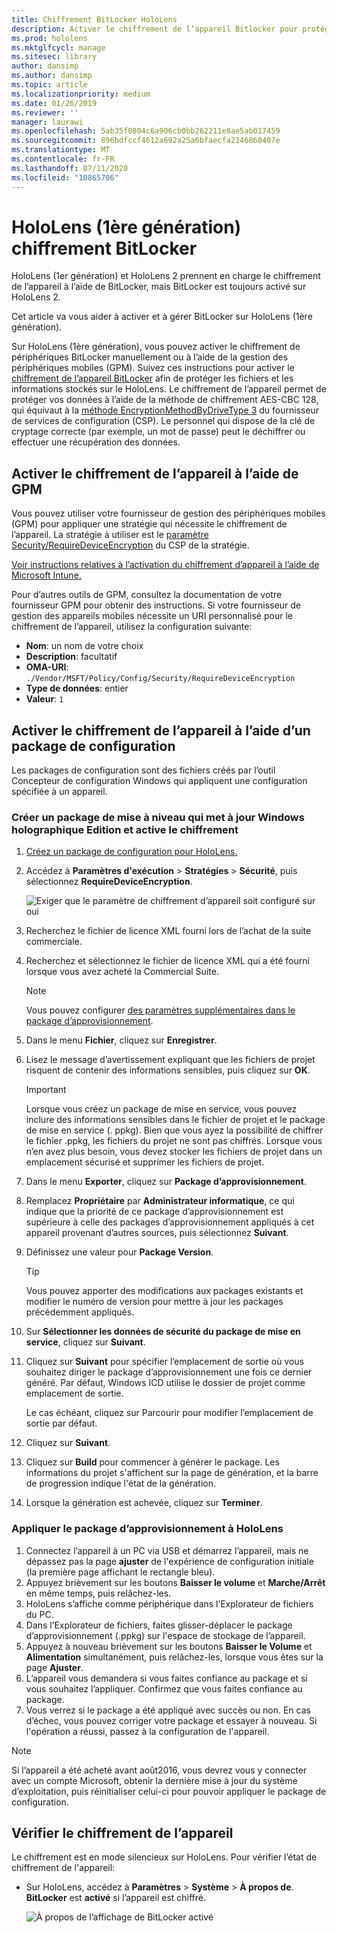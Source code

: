 ```yaml
---
title: Chiffrement BitLocker HoloLens
description: Activer le chiffrement de l’appareil Bitlocker pour protéger les fichiers stockés sur le casque HoloLens
ms.prod: hololens
ms.mktglfcycl: manage
ms.sitesec: library
author: dansimp
ms.author: dansimp
ms.topic: article
ms.localizationpriority: medium
ms.date: 01/26/2019
ms.reviewer: ''
manager: laurawi
ms.openlocfilehash: 5ab35f0804c6a906cb0bb262211e8ae5ab017459
ms.sourcegitcommit: 896bdfccf4612a692a25a6bfaecfa2146860407e
ms.translationtype: MT
ms.contentlocale: fr-FR
ms.lasthandoff: 07/11/2020
ms.locfileid: "10865706"
---
```

# HoloLens (1ère génération) chiffrement BitLocker

HoloLens (1er génération) et HoloLens 2 prennent en charge le chiffrement de l’appareil à l’aide de BitLocker, mais BitLocker est toujours activé sur HoloLens 2.

Cet article va vous aider à activer et à gérer BitLocker sur HoloLens (1ère génération).

Sur HoloLens (1ère génération), vous pouvez activer le chiffrement de périphériques BitLocker manuellement ou à l’aide de la gestion des périphériques mobiles (GPM). Suivez ces instructions pour activer le [chiffrement de l’appareil BitLocker](https://docs.microsoft.com/windows/security/information-protection/bitlocker/bitlocker-device-encryption-overview-windows-10#bitlocker-device-encryption) afin de protéger les fichiers et les informations stockés sur le HoloLens. Le chiffrement de l’appareil permet de protéger vos données à l’aide de la méthode de chiffrement AES-CBC 128, qui équivaut à la [méthode EncryptionMethodByDriveType 3](https://docs.microsoft.com/windows/client-management/mdm/bitlocker-csp#encryptionmethodbydrivetype) du fournisseur de services de configuration (CSP). Le personnel qui dispose de la clé de cryptage correcte (par exemple, un mot de passe) peut le déchiffrer ou effectuer une récupération des données.

## Activer le chiffrement de l’appareil à l’aide de GPM

Vous pouvez utiliser votre fournisseur de gestion des périphériques mobiles (GPM) pour appliquer une stratégie qui nécessite le chiffrement de l’appareil. La stratégie à utiliser est le [paramètre Security/RequireDeviceEncryption](https://docs.microsoft.com/windows/client-management/mdm/policy-csp-security#security-requiredeviceencryption) du CSP de la stratégie.

[Voir instructions relatives à l’activation du chiffrement d’appareil à l’aide de Microsoft Intune.](https://docs.microsoft.com/intune/compliance-policy-create-windows#windows-holographic-for-business)

Pour d’autres outils de GPM, consultez la documentation de votre fournisseur GPM pour obtenir des instructions. Si votre fournisseur de gestion des appareils mobiles nécessite un URI personnalisé pour le chiffrement de l’appareil, utilisez la configuration suivante:

- **Nom**: un nom de votre choix
- **Description**: facultatif
- **OMA-URI**: `./Vendor/MSFT/Policy/Config/Security/RequireDeviceEncryption`
- **Type de données**: entier
- **Valeur**: `1`

## Activer le chiffrement de l’appareil à l’aide d’un package de configuration

Les packages de configuration sont des fichiers créés par l’outil Concepteur de configuration Windows qui appliquent une configuration spécifiée à un appareil. 

### Créer un package de mise à niveau qui met à jour Windows holographique Edition et active le chiffrement

1. [Créez un package de configuration pour HoloLens.](hololens-provisioning.md)
1. Accédez à **Paramètres d'exécution** > **Stratégies** > **Sécurité**, puis sélectionnez **RequireDeviceEncryption**.

    ![Exiger que le paramètre de chiffrement d’appareil soit configuré sur oui](images/device-encryption.png)

1. Recherchez le fichier de licence XML fourni lors de l’achat de la suite commerciale.

1. Recherchez et sélectionnez le fichier de licence XML qui a été fourni lorsque vous avez acheté la Commercial Suite.
    > [!NOTE]
    > Vous pouvez configurer [des paramètres supplémentaires dans le package d’approvisionnement](hololens-provisioning.md).

1. Dans le menu **Fichier**, cliquez sur **Enregistrer**. 

1. Lisez le message d’avertissement expliquant que les fichiers de projet risquent de contenir des informations sensibles, puis cliquez sur **OK**.

    > [!IMPORTANT]
    > Lorsque vous créez un package de mise en service, vous pouvez inclure des informations sensibles dans le fichier de projet et le package de mise en service (. ppkg). Bien que vous ayez la possibilité de chiffrer le fichier .ppkg, les fichiers du projet ne sont pas chiffrés. Lorsque vous n’en avez plus besoin, vous devez stocker les fichiers de projet dans un emplacement sécurisé et supprimer les fichiers de projet.

1. Dans le menu **Exporter**, cliquez sur **Package d’approvisionnement**.
1. Remplacez **Propriétaire** par **Administrateur informatique**, ce qui indique que la priorité de ce package d’approvisionnement est supérieure à celle des packages d’approvisionnement appliqués à cet appareil provenant d’autres sources, puis sélectionnez **Suivant**.
1. Définissez une valeur pour **Package Version**.

    > [!TIP]
    > Vous pouvez apporter des modifications aux packages existants et modifier le numéro de version pour mettre à jour les packages précédemment appliqués.

1. Sur **Sélectionner les données de sécurité du package de mise en service**, cliquez sur **Suivant**.
1. Cliquez sur **Suivant** pour spécifier l’emplacement de sortie où vous souhaitez diriger le package d’approvisionnement une fois ce dernier généré. Par défaut, Windows ICD utilise le dossier de projet comme emplacement de sortie.

    Le cas échéant, cliquez sur Parcourir pour modifier l’emplacement de sortie par défaut.

1. Cliquez sur **Suivant**.
1. Cliquez sur **Build** pour commencer à générer le package. Les informations du projet s'affichent sur la page de génération, et la barre de progression indique l'état de la génération.
1. Lorsque la génération est achevée, cliquez sur **Terminer**.

### Appliquer le package d’approvisionnement à HoloLens

1. Connectez l’appareil à un PC via USB et démarrez l’appareil, mais ne dépassez pas la page **ajuster** de l'expérience de configuration initiale (la première page affichant le rectangle bleu).
1. Appuyez brièvement sur les boutons **Baisser le volume** et **Marche/Arrêt** en même temps, puis relâchez-les.
1. HoloLens s’affiche comme périphérique dans l’Explorateur de fichiers du PC.
1. Dans l’Explorateur de fichiers, faites glisser-déplacer le package d’approvisionnement (.ppkg) sur l'espace de stockage de l’appareil.
1. Appuyez à nouveau brièvement sur les boutons **Baisser le Volume** et **Alimentation** simultanément, puis relâchez-les, lorsque vous êtes sur la page **Ajuster**.
1. L’appareil vous demandera si vous faites confiance au package et si vous souhaitez l’appliquer. Confirmez que vous faites confiance au package.
1. Vous verrez si le package a été appliqué avec succès ou non. En cas d’échec, vous pouvez corriger votre package et essayer à nouveau. Si l'opération a réussi, passez à la configuration de l'appareil.

> [!NOTE]
> Si l’appareil a été acheté avant août2016, vous devrez vous y connecter avec un compte Microsoft, obtenir la dernière mise à jour du système d’exploitation, puis réinitialiser celui-ci pour pouvoir appliquer le package de configuration.

## Vérifier le chiffrement de l’appareil

Le chiffrement est en mode silencieux sur HoloLens. Pour vérifier l’état de chiffrement de l'appareil:

- Sur HoloLens, accédez à **Paramètres** > **Système** > **À propos de**. **BitLocker** est **activé** si l’appareil est chiffré. 

    ![À propos de l’affichage de BitLocker activé](images/about-encryption.png)
